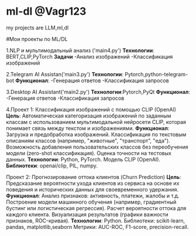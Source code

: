 # ml-dl  @Vagr123
my projects are LLM,ml,dl

#Мои проекты по ML/DL

1.NLP и мультимодальный анализ ('main4.py')
**Технологии**: BERT,CLIP,PyTorch
**Задачи**
-Анализ изображений
-Классификация изображений

2.Telegram AI Assistan('main3.py')
**Технологии**: Pytorch,python-telegram-bot
**Функционал**:
-Генерация ответов
-Классификация запросов

3.Desktop AI Assistant('main2.py')
**Технологии**:Pytorch,PyQt
**Функционал**:
-Генерация ответов
-Классификация запросов

4.Проект 1: Классификация изображений с помощью CLIP (OpenAI)
**Цель**:
Автоматическая категоризация изображений по заданным классам с использованием мультимодальной нейросети CLIP, которая понимает связь между текстом и изображениями.
**Функционал**:
Загрузка и предобработка изображений.
Классификация по текстовым описаниям классов (например, "животные", "транспорт", "еда").
Возможность добавления пользовательских классов без переобучения модели (zero-shot классификация).
Оценка точности на тестовых данных.
**Технологии**:
Python, PyTorch.
Модель CLIP (OpenAI).
**Библиотеки**: openai/clip, PIL, numpy.

Проект 2: Прогнозирование оттока клиентов (Churn Prediction)
**Цель**:
Предсказание вероятности ухода клиентов из сервиса на основе их поведения и исторических данных для своевременного удержания.
**Функционал**:
Анализ признаков: активность, платежи, жалобы и т.д.
Построение модели машинного обучения (например, градиентный бустинг или логистическая регрессия).
Расчет вероятности оттока для каждого клиента.
Визуализация результатов (графики важности признаков, ROC-кривая).
**Технологии**:
Python.
Библиотеки: scikit-learn, pandas, matplotlib,seaborn
Метрики: AUC-ROC, F1-score, precision-recall.


